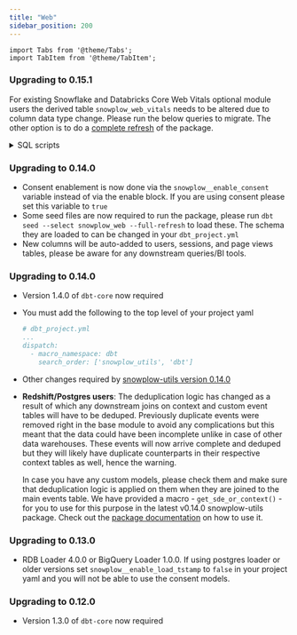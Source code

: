 ```yaml
---
title: "Web"
sidebar_position: 200
---
```

```mdx-code-block
import Tabs from '@theme/Tabs';
import TabItem from '@theme/TabItem';
```

### Upgrading to 0.15.1

For existing Snowflake and Databricks Core Web Vitals optional module users the derived table `snowplow_web_vitals` needs to be altered due to column data type change. Please run the below queries to migrate.
The other option is to do a [complete refresh](/docs/modeling-your-data/modeling-your-data-with-dbt/dbt-operation/index.md#complete-refresh-of-snowplow-package) of the package.

<details>
  <summary>SQL scripts</summary>
<Tabs groupId="warehouse" queryString>
<TabItem value="snowflake" label="snowflake" default>

```sql
create table (your_schema)_derived.snowplow_web_vitals_new
(

    event_id               STRING,
    event_name             STRING,
    app_id                 STRING,
    platform               STRING,
    domain_userid          STRING,
    user_id                STRING,
    page_view_id           STRING,
    domain_sessionid       STRING,
    collector_tstamp       TIMESTAMP,
    derived_tstamp         TIMESTAMP,
    load_tstamp            TIMESTAMP,
    geo_country            STRING,
    page_url               STRING,
    url_group              STRING,
    page_title             STRING,
    useragent              STRING,
    device_class           STRING,
    device_name            STRING,
    agent_name             STRING,
    agent_version          STRING,
    operating_system_name  STRING,
    lcp                    DECIMAL(14, 4),
    fcp                    DECIMAL(14, 4),
    fid                    DECIMAL(14, 4),
    cls                    DECIMAL(14, 4),
    inp                    DECIMAL(14, 4),
    ttfb                   DECIMAL(14, 4),
    navigation_type        STRING,
    dedupe_index           INT,
    lcp_result             STRING,
    fid_result             STRING,
    cls_result             STRING,
    ttfb_result            STRING,
    inp_result             STRING
);

insert into (your_schema)_derived.snowplow_web_vitals_new  select * from (your_schema)_derived.snowplow_web_vitals;
drop table (your_schema)_derived.snowplow_web_vitals;
alter table (your_schema)_derived.snowplow_web_vitals_new rename to (your_schema)_derived.snowplow_web_vitals;
```

</TabItem>

<TabItem value="databricks" label="databricks">

```sql
create table (your_schema)_derived.snowplow_web_vitals_new
(
    event_id               STRING,
    event_name             STRING,
    app_id                 STRING,
    platform               STRING,
    domain_userid          STRING,
    user_id                STRING,
    page_view_id           STRING,
    domain_sessionid       STRING,
    collector_tstamp       TIMESTAMP,
    derived_tstamp         TIMESTAMP,
    load_tstamp            TIMESTAMP,
    geo_country            STRING,
    page_url               STRING,
    url_group              STRING,
    page_title             STRING,
    useragent              STRING,
    device_class           STRING,
    device_name            STRING,
    agent_name             STRING,
    agent_version          STRING,
    operating_system_name  STRING,
    lcp                    DECIMAL(14, 4),
    fcp                    DECIMAL(14, 4),
    fid                    DECIMAL(14, 4),
    cls                    DECIMAL(14, 4),
    inp                    DECIMAL(14, 4),
    ttfb                   DECIMAL(14, 4),
    navigation_type        STRING,
    dedupe_index           INT,
    lcp_result             STRING,
    fid_result             STRING,
    cls_result             STRING,
    ttfb_result            STRING,
    inp_result             STRING
);

insert into (your_schema)_derived.snowplow_web_vitals_new  select * from (your_schema)_derived.snowplow_web_vitals;
drop table (your_schema)_derived.snowplow_web_vitals;
create table (your_schema)_derived.snowplow_web_vitals select * from (your_schema)_derived.snowplow_web_vitals_new;
drop table (your_schema)_derived.snowplow_web_vitals_new;

```

</TabItem>
</Tabs>
</details>


### Upgrading to 0.14.0

- Consent enablement is now done via the `snowplow__enable_consent` variable instead of via the enable block. If you are using consent please set this variable to `true`
- Some seed files are now required to run the package, please run `dbt seed --select snowplow_web --full-refresh` to load these. The schema they are loaded to can be changed in your `dbt_project.yml`
- New columns will be auto-added to users, sessions, and page views tables, please be aware for any downstream queries/BI tools.

### Upgrading to 0.14.0

- Version 1.4.0 of `dbt-core` now required
- You must add the following to the top level of your project yaml
    ```yml
    # dbt_project.yml
    ...
    dispatch:
      - macro_namespace: dbt
        search_order: ['snowplow_utils', 'dbt']
    ```
- Other changes required by [snowplow-utils version 0.14.0](/docs/modeling-your-data/modeling-your-data-with-dbt/migration-guides/utils/index.md#upgrading-to-0140)

- **Redshift/Postgres users**: The deduplication logic has changed as a result of which any downstream joins on context and custom event tables will have to be deduped. Previously duplicate events were removed right in the base module to avoid any complications but this meant that the data could have been incomplete unlike in case of other data warehouses. These events will now arrive complete and deduped but they will likely have duplicate counterparts in their respective context tables as well, hence the warning.

    In case you have any custom models, please check them and make sure that deduplication logic is applied on them when they are joined to the main events table. We have provided a macro - `get_sde_or_context()` - for you to use for this purpose in the latest v0.14.0 snowplow-utils package. Check out the [package documentation](https://snowplow.github.io/dbt-snowplow-utils/#!/overview/snowplow_utils) on how to use it.

### Upgrading to 0.13.0
- RDB Loader 4.0.0 or BigQuery Loader 1.0.0. If using postgres loader or older versions set `snowplow__enable_load_tstamp` to `false` in your project yaml and you will not be able to use the consent models.


### Upgrading to 0.12.0
- Version 1.3.0 of `dbt-core` now required
